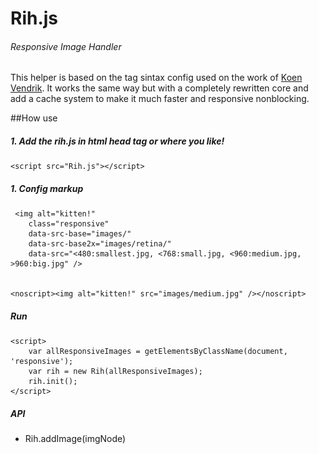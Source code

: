 # Rih.js
###### Responsive Image Handler


This helper is based on the tag sintax config used on the work of [Koen Vendrik](https://github.com/kvendrik/responsive-images.js). 
It works the same way but with a completely rewritten core and add a cache system to make it much faster and responsive nonblocking.

##How use

##### 1. Add the rih.js in html head tag or where you like!

    <script src="Rih.js"></script>

##### 1. Config markup


     <img alt="kitten!" 
        class="responsive" 
        data-src-base="images/"
        data-src-base2x="images/retina/"
        data-src="<480:smallest.jpg, <768:small.jpg, <960:medium.jpg, >960:big.jpg" />
        

    <noscript><img alt="kitten!" src="images/medium.jpg" /></noscript>


##### Run


    <script>
        var allResponsiveImages = getElementsByClassName(document, 'responsive');
        var rih = new Rih(allResponsiveImages);
        rih.init();
    </script>

##### API

* Rih.addImage(imgNode)
